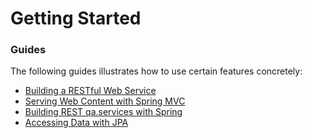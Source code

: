 # Getting Started

### Guides
The following guides illustrates how to use certain features concretely:

* [Building a RESTful Web Service](https://spring.io/guides/gs/rest-service/)
* [Serving Web Content with Spring MVC](https://spring.io/guides/gs/serving-web-content/)
* [Building REST qa.services with Spring](https://spring.io/guides/tutorials/bookmarks/)
* [Accessing Data with JPA](https://spring.io/guides/gs/accessing-data-jpa/)

